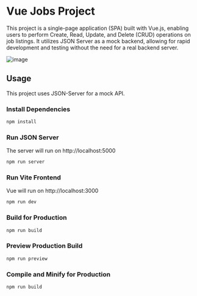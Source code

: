
#  Vue Jobs Project
This project is a single-page application (SPA) built with Vue.js, enabling users to perform Create, Read, Update, and Delete (CRUD) operations on job listings. It utilizes JSON Server as a mock backend, allowing for rapid development and testing without the need for a real backend server.

![image](https://github.com/user-attachments/assets/71c4e08a-04f2-4f1a-9537-986115e4a780)

## Usage

This project uses JSON-Server for a mock API.

### Install Dependencies

```bash
npm install
```

### Run JSON Server

The server will run on http://localhost:5000

```bash
npm run server
```

### Run Vite Frontend

Vue will run on http://localhost:3000

```bash
npm run dev
```

### Build for Production

```bash
npm run build
```

### Preview Production Build

```bash
npm run preview
```
### Compile and Minify for Production

```sh
npm run build
```
